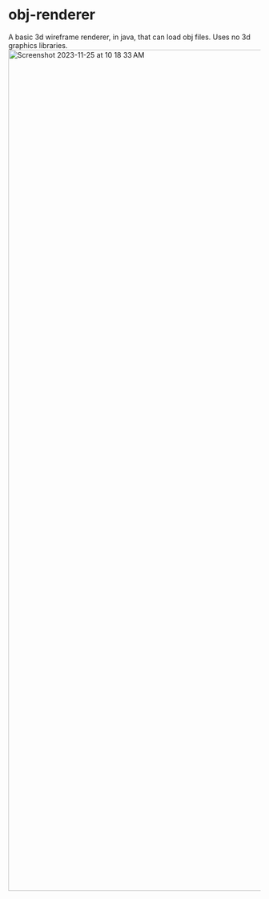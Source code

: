 # obj-renderer
A basic 3d wireframe renderer, in java, that can load obj files. Uses no 3d graphics libraries.
<img width="1680" alt="Screenshot 2023-11-25 at 10 18 33 AM" src="https://github.com/jakedrifter/obj-renderer/assets/142671011/e4680088-088e-44a3-9d32-a9d09436d935">
